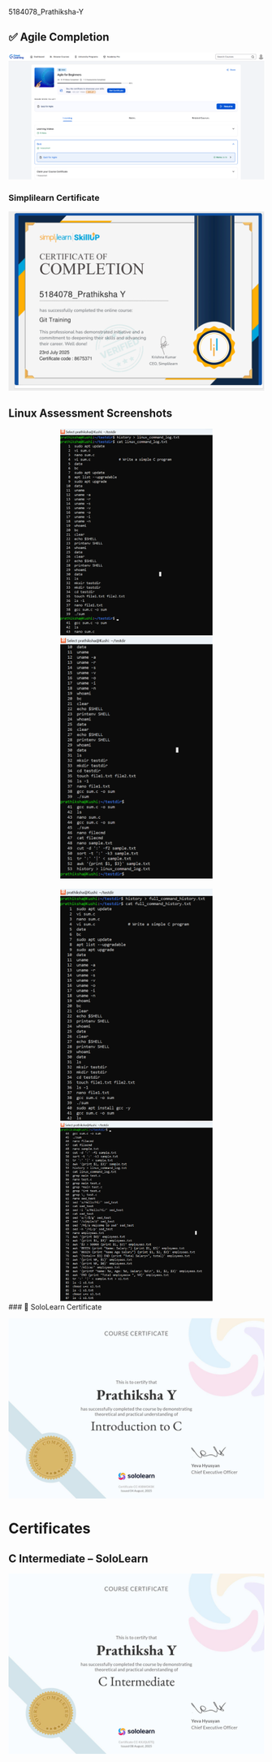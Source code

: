  5184078_Prathiksha-Y
 ## ✅ Agile Completion
![Agile Diagram](Agile.png)
### Simplilearn Certificate

![Simplilearn Certificate](Simplilearn_certificate.png)
<h2>Linux Assessment Screenshots</h2>

<div align="center">
  <img src="linux_assesment.png" width="300" />
  <img src="linux_assesment2.png" width="300" />
</div>

<br/>

<div align="center">
  <img src="linux_assesment3.png" width="300" />
  <img src="linux_assesment4.png" width="300" />
</div>
### 📜 SoloLearn Certificate

![SoloLearn Certificate](Sololearn_certificate.jpg)
# Certificates

## C Intermediate – SoloLearn

![C Intermediate Certificate](C_intermediate_sololearn.jpg)
